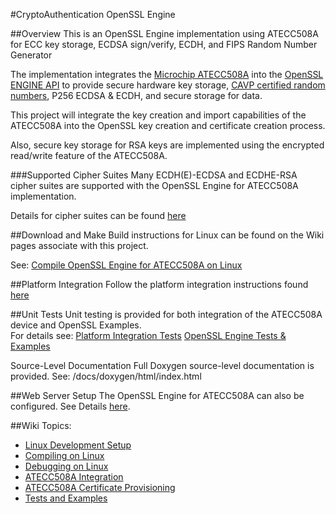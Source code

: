 
#CryptoAuthentication OpenSSL Engine  

##Overview
This is an OpenSSL Engine implementation using ATECC508A for ECC key storage, ECDSA sign/verify, ECDH, and FIPS Random Number Generator

The implementation integrates the [Microchip ATECC508A](http://www.microchip.com/wwwproducts/en/ATECC508A) into the [OpenSSL ENGINE API](http://openssl.org/docs/manmaster/crypto/engine.html) to provide secure hardware key storage, [CAVP certified random numbers](http://csrc.nist.gov/groups/STM/cavp/documents/aes/aesval.html), P256 ECDSA & ECDH, and secure storage for data.

This project will integrate the key creation and import capabilities of the ATECC508A into the OpenSSL key creation and certificate creation process. 

Also, secure key storage for RSA keys are implemented using the encrypted read/write feature of the ATECC508A. 

###Supported Cipher Suites
Many ECDH(E)-ECDSA and ECDHE-RSA cipher suites are supported with the OpenSSL Engine for ATECC508A implementation.  

Details for cipher suites can be found [here](https://github.com/MicrochipTech/cryptoauth-openssl-engine/wiki/Supported-Ciphers)

##Download and Make 
Build instructions for Linux can be found on the Wiki pages associate with this project.

See: [Compile OpenSSL Engine for ATECC508A on Linux](https://github.com/MicrochipTech/cryptoauth-openssl-engine/wiki/Linux:-Compile-OpenSSL-Engine-for-ATECC508A)

##Platform Integration
Follow the platform integration instructions found [here](https://github.com/MicrochipTech/cryptoauth-openssl-engine/wiki/ATECC508A:-Platform-Integration)

##Unit Tests
Unit testing is provided for both integration of the ATECC508A device and OpenSSL Examples.  
For details see:
[Platform Integration Tests](https://github.com/MicrochipTech/cryptoauth-openssl-engine/wiki/ATECC508A-Integration-Tests)
[OpenSSL Engine Tests & Examples](https://github.com/MicrochipTech/cryptoauth-openssl-engine/wiki/Tests-And-Examples)

Source-Level Documentation
Full Doxygen source-level documentation is provided.
See: /docs/doxygen/html/index.html

##Web Server Setup
The OpenSSL Engine for ATECC508A can also be configured. 
See Details [here](https://github.com/MicrochipTech/cryptoauth-openssl-engine/wiki/Web-Server-For-The-Web-Browser).

##Wiki Topics:
- [Linux Development Setup](https://github.com/MicrochipTech/cryptoauth-openssl-engine/wiki/Linux:-Development-Setup)
- [Compiling on Linux](https://github.com/MicrochipTech/cryptoauth-openssl-engine/wiki/Linux:-Compile-OpenSSL-Engine-for-ATECC508A)
- [Debugging on Linux](https://github.com/MicrochipTech/cryptoauth-openssl-engine/wiki/Linux:-Debugging)
- [ATECC508A Integration](https://github.com/MicrochipTech/cryptoauth-openssl-engine/wiki/ATECC508A:-Platform-Integration)
- [ATECC508A Certificate Provisioning](http://www.microchip.com/developmenttools/productdetails.aspx?partno=at88ckeccroot)
- [Tests and Examples](https://github.com/MicrochipTech/cryptoauth-openssl-engine/wiki/Tests:-OpenSSL-Tests-and-Examples)


